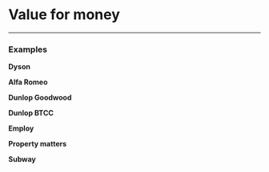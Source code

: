 # Value for money

<hr>

### Examples

**Dyson**


**Alfa Romeo**


**Dunlop Goodwood**


**Dunlop BTCC**


**Employ**


**Property matters**


**Subway**

